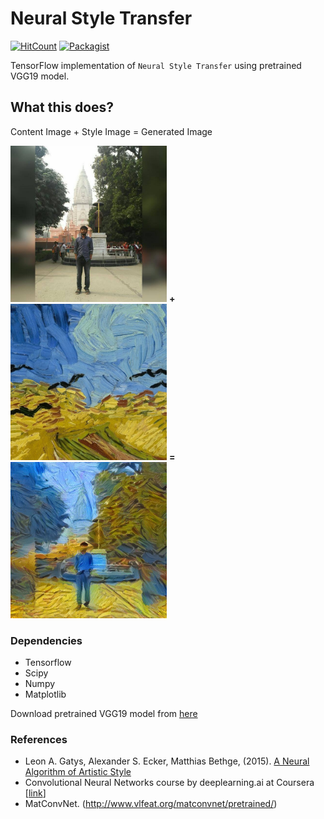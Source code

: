 # Neural Style Transfer
[![HitCount](http://hits.dwyl.io/rishabhiitbhu/neural-style-transfer.svg)](http://hits.dwyl.io/rishabhiitbhu/neural-style-transfer)
[![Packagist](https://img.shields.io/packagist/l/doctrine/orm.svg)](/LICENSE)

TensorFlow implementation of `Neural Style Transfer` using pretrained VGG19 model.

## What this does?

Content Image + Style Image = Generated Image

<img src="images/content.jpeg" width="250px" height="250px" /> <b>+</b> <img src="images/2-style.jpg" width="250px" height="250px" /> <b>=</b> <img src="output/generated_image.jpg" width="250px" height="250px" />


### Dependencies

  * Tensorflow
  * Scipy
  * Numpy
  * Matplotlib

Download pretrained VGG19 model from [here](http://www.vlfeat.org/matconvnet/models/imagenet-vgg-verydeep-19.mat)

### References

- Leon A. Gatys, Alexander S. Ecker, Matthias Bethge, (2015). [A Neural Algorithm of Artistic Style](https://arxiv.org/abs/1508.06576) 
- Convolutional Neural Networks course by deeplearning.ai at Coursera [[link](https://www.coursera.org/learn/convolutional-neural-networks/)]
- MatConvNet. (http://www.vlfeat.org/matconvnet/pretrained/)
